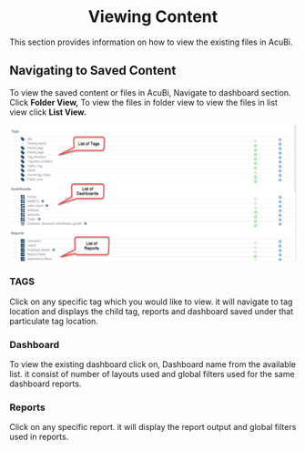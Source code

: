 
<center><h1>Viewing Content</h1></center>

This section provides information on how to view the existing files in AcuBi.

## Navigating to Saved Content 

To view the saved content or files in AcuBi, Navigate to dashboard section. Click **Folder View,**  To view the files in folder view to view the files in list view click **List View.**

![enter image description here](https://raw.githubusercontent.com/sv18042016/fp1/54f7e3de626de02bf1385a480a0a645223cfeeb5/images/view_content.png)

### TAGS

Click on any specific tag which you would like to view. it will navigate to tag location and displays the child tag, reports and dashboard saved under that particulate tag location.

### Dashboard

 To view the existing dashboard click on, Dashboard name from the available list. it consist of number of layouts used and global filters used for the same dashboard reports.
 
 ### Reports
 
 Click on any specific report. it will display the report output and global filters used in reports.



<!--stackedit_data:
eyJoaXN0b3J5IjpbMTc1NDgyNjI1LDE4MTY5MzEzNDAsMTgzOD
E5MzQyMCwxODM3NDQ0ODIwLDE3OTIxNDc5NDcsLTM0NDU5NDg0
NiwtMTU2OTA0ODIyNiwxMzk5NzM2MCwtMTgxMzE0MDE3OSwxMT
U5NjQzNDkwLDExOTUyNTM1MTEsNzAxNDc5MDQyLDE1MzY0Njky
NDhdfQ==
-->